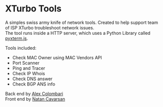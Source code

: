 # XTurbo Tools

A simples swiss army knife of network tools.
Created to help support team of ISP XTurbo troubleshoot network issues.<br>
The tool runs inside a HTTP server, which uses a Python Library called [pyxterm.js](https://github.com/cs01/pyxtermjs).

Tools included:
- Check MAC Owner using MAC Vendors API
- Port Scanner
- Ping and Tracer
- Check IP Whois
- Check DNS answer
- Check BGP ANS info

Back end by [Alex Colombari](https://github.com/alexcolombari)<br>
Front end by [Natan Cavarsan](https://github.com/Natan-yoko)
